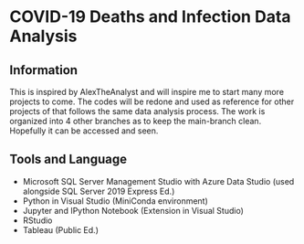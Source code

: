 # COVID-19 Deaths and Infection Data Analysis

## Information

This is inspired by AlexTheAnalyst and will inspire me to start many more projects to come. The codes will be redone and used as reference for other projects of that follows the same data analysis process. The work is organized into 4 other branches as to keep the main-branch clean. Hopefully it can be accessed and seen. 

## Tools and Language

- Microsoft SQL Server Management Studio with Azure Data Studio (used alongside SQL Server 2019 Express Ed.)
- Python in Visual Studio (MiniConda environment)
- Jupyter and IPython Notebook (Extension in Visual Studio)
- RStudio
- Tableau (Public Ed.)
